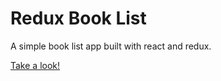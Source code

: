 # Redux Book List

A simple book list app built with react and redux.

[Take a look!](https://jrmatos.github.io/redux-book-list/)
